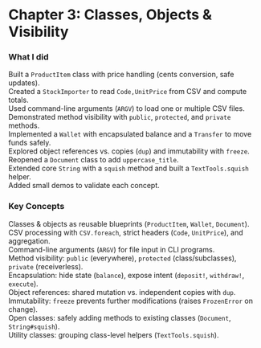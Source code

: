 # Chapter 3: Classes, Objects & Visibility

### What I did
Built a `ProductItem` class with price handling (cents conversion, safe updates).  
Created a `StockImporter` to read `Code,UnitPrice` from CSV and compute totals.  
Used command-line arguments (`ARGV`) to load one or multiple CSV files.  
Demonstrated method visibility with `public`, `protected`, and `private` methods.  
Implemented a `Wallet` with encapsulated balance and a `Transfer` to move funds safely.  
Explored object references vs. copies (`dup`) and immutability with `freeze`.  
Reopened a `Document` class to add `uppercase_title`.  
Extended core `String` with a `squish` method and built a `TextTools.squish` helper.  
Added small demos to validate each concept.

### Key Concepts
Classes & objects as reusable blueprints (`ProductItem`, `Wallet`, `Document`).  
CSV processing with `CSV.foreach`, strict headers (`Code`, `UnitPrice`), and aggregation.  
Command-line arguments (`ARGV`) for file input in CLI programs.  
Method visibility: `public` (everywhere), `protected` (class/subclasses), `private` (receiverless).  
Encapsulation: hide state (`balance`), expose intent (`deposit!`, `withdraw!`, `execute`).  
Object references: shared mutation vs. independent copies with `dup`.  
Immutability: `freeze` prevents further modifications (raises `FrozenError` on change).  
Open classes: safely adding methods to existing classes (`Document`, `String#squish`).  
Utility classes: grouping class-level helpers (`TextTools.squish`).
